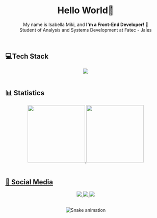  <h1 align="center"> Hello World👋</h1>
 
<p align="center">
    My name is Isabella Miki, and <strong>I'm a Front-End Developer! 🚀</strong> <br>
	Student of Analysis and Systems Development at Fatec - Jales
</p>

<br>

<h2>💻Tech Stack</h2> 
<div align="center">
<img src="https://skillicons.dev/icons?i=js,ts,react,html,css,sass" /> 
</div>

<br>
<h2>📊 Statistics</h2>
<div align="center">
  <a href="https://github.com/neofrosch">
  <img height="180em" src="https://github-readme-stats.vercel.app/api?username=neofrosch&show_icons=true&theme=dracula&include_all_commits=true&count_private=true"/>
  <img height="180em" src="https://github-readme-stats.vercel.app/api/top-langs/?username=neofrosch&layout=compact&langs_count=7&theme=dracula"/>
</div>
<br>

<h2>📱 Social Media</h2>
<div align="center">
<a href="https://www.linkedin.com/in/brunakobayachi/"> 
	<img src="https://img.shields.io/badge/LinkedIn-0077B5?style=for-the-badge&logo=linkedin&logoColor=white" />
<a href="mailto:isabellamiki2004@gmail.com"> 
	<img src="https://img.shields.io/badge/Gmail-D14836?style=for-the-badge&logo=gmail&logoColor=white" />
 <a/>
 <a href="https://www.instagram.com/isa_miki1/"> 
	<img src="https://img.shields.io/badge/Instagram-E4405F?style=for-the-badge&logo=instagram&logoColor=white" />
 <a/><br><br>

 ![Snake animation](https://github.com/neofrosch/neofrosch/blob/output/github-contribution-grid-snake.svg)

	 
	 
	 
</div>
